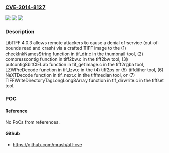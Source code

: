 ### [CVE-2014-8127](https://cve.mitre.org/cgi-bin/cvename.cgi?name=CVE-2014-8127)
![](https://img.shields.io/static/v1?label=Product&message=n%2Fa&color=blue)
![](https://img.shields.io/static/v1?label=Version&message=n%2Fa&color=blue)
![](https://img.shields.io/static/v1?label=Vulnerability&message=n%2Fa&color=brighgreen)

### Description

LibTIFF 4.0.3 allows remote attackers to cause a denial of service (out-of-bounds read and crash) via a crafted TIFF image to the (1) checkInkNamesString function in tif_dir.c in the thumbnail tool, (2) compresscontig function in tiff2bw.c in the tiff2bw tool, (3) putcontig8bitCIELab function in tif_getimage.c in the tiff2rgba tool, LZWPreDecode function in tif_lzw.c in the (4) tiff2ps or (5) tiffdither tool, (6) NeXTDecode function in tif_next.c in the tiffmedian tool, or (7) TIFFWriteDirectoryTagLongLong8Array function in tif_dirwrite.c in the tiffset tool.

### POC

#### Reference
No PoCs from references.

#### Github
- https://github.com/mrash/afl-cve

